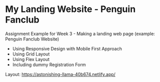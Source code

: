 # My Landing Website - Penguin Fanclub
Assignment Example for Week 3 - Making a landing web page (example: Penguin Fanclub Website)

- Using Responsive Design with Mobile First Approach
- Using Grid Layout
- Using Flex Layout
- Including dummy Registration Form

Layout: https://astonishing-llama-40b674.netlify.app/
